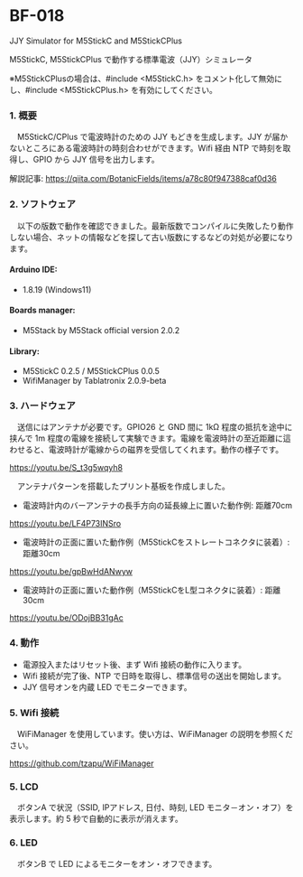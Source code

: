 # BF-018
JJY Simulator for M5StickC and M5StickCPlus

M5StickC, M5StickCPlus で動作する標準電波（JJY）シミュレータ

※M5StickCPlusの場合は、#include <M5StickC.h> をコメント化して無効にし、#include <M5StickCPlus.h> を有効にしてください。

### 1. 概要
　M5StickC/CPlus で電波時計のための JJY もどきを生成します。JJY が届かないところにある電波時計の時刻合わせができます。Wifi 経由 NTP で時刻を取得し、GPIO から JJY 信号を出力します。
 
解説記事: https://qiita.com/BotanicFields/items/a78c80f947388caf0d36

### 2. ソフトウェア
　以下の版数で動作を確認できました。最新版数でコンパイルに失敗したり動作しない場合、ネットの情報などを探して古い版数にするなどの対処が必要になります。
#### Arduino IDE:
- 1.8.19 (Windows11)
#### Boards manager:
- M5Stack by M5Stack official version 2.0.2
#### Library:
- M5StickC 0.2.5 / M5StickCPlus 0.0.5
- WifiManager by Tablatronix 2.0.9-beta

### 3. ハードウェア
　送信にはアンテナが必要です。GPIO26 と GND 間に 1kΩ 程度の抵抗を途中に挟んで 1m 程度の電線を接続して実験できます。電線を電波時計の至近距離に這わせると、電波時計が電線からの磁界を受信してくれます。動作の様子です。

https://youtu.be/S_t3g5wqyh8

　アンテナパターンを搭載したプリント基板を作成しました。

- 電波時計内のバーアンテナの長手方向の延長線上に置いた動作例: 距離70cm

https://youtu.be/LF4P73INSro

- 電波時計の正面に置いた動作例（M5StickCをストレートコネクタに装着）: 距離30cm

https://youtu.be/gpBwHdANwyw

- 電波時計の正面に置いた動作例（M5StickCをL型コネクタに装着）: 距離30cm

https://youtu.be/ODojBB31gAc

### 4. 動作

- 電源投入またはリセット後、まず Wifi 接続の動作に入ります。
- Wifi 接続が完了後、NTP で日時を取得し、標準信号の送出を開始します。 
- JJY 信号オンを内蔵 LED でモニターできます。

### 5. Wifi 接続
　WiFiManager を使用しています。使い方は、WiFiManager の説明を参照ください。

https://github.com/tzapu/WiFiManager

### 5. LCD
　ボタンA で状況（SSID, IPアドレス, 日付、時刻, LED モニタ－オン・オフ）を表示します。約 5 秒で自動的に表示が消えます。

### 6. LED
　ボタンB で LED によるモニターをオン・オフできます。
